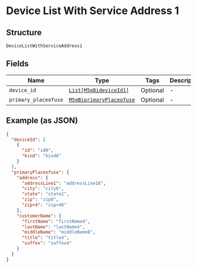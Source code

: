 
# Device List With Service Address 1

## Structure

`DeviceListWithServiceAddress1`

## Fields

| Name | Type | Tags | Description |
|  --- | --- | --- | --- |
| `device_id` | [`List[M5gBideviceId1]`](../../doc/models/5g-bidevice-id-1.md) | Optional | - |
| `primary_placeofuse` | [`M5gBiprimaryPlaceofuse`](../../doc/models/5g-biprimary-placeofuse.md) | Optional | - |

## Example (as JSON)

```json
{
  "deviceId": [
    {
      "id": "id0",
      "kind": "kind8"
    }
  ],
  "primaryPlaceofuse": {
    "address": {
      "addressLine1": "addressLine18",
      "city": "city6",
      "state": "state2",
      "zip": "zip0",
      "zip+4": "zip+48"
    },
    "customerName": {
      "firstName": "firstName4",
      "lastName": "lastName4",
      "middleName": "middleName8",
      "title": "title4",
      "suffex": "suffex4"
    }
  }
}
```


